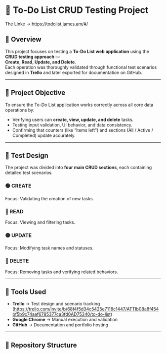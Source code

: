 # 🧪 To-Do List CRUD Testing Project

The Linke -> https://todolist.james.am/#/ 

## 📘 Overview
This project focuses on testing a **To-Do List web application** using the **CRUD testing approach** —  
**Create, Read, Update, and Delete**.  
Each operation was thoroughly validated through functional test scenarios designed in **Trello** and later exported for documentation on GitHub.

---

## 🎯 Project Objective
To ensure the To-Do List application works correctly across all core data operations by:
- Verifying users can **create, view, update, and delete** tasks.
- Testing input validation, UI behavior, and data consistency.
- Confirming that counters (like “items left”) and sections (All / Active / Completed) update accurately.

---

## 🧩 Test Design
The project was divided into **four main CRUD sections**, each containing detailed test scenarios.

### 🟢 CREATE
Focus: Validating the creation of new tasks.  


### 🔵 READ
Focus: Viewing and filtering tasks.  


### 🟡 UPDATE
Focus: Modifying task names and statuses.  


### 🔴 DELETE
Focus: Removing tasks and verifying related behaviors.  


---

## 🧠 Tools Used
- **Trello** → Test design and scenario tracking  (https://trello.com/invite/b/68f4f5d34c5425e7118c1447/ATTIb08a8f454bf5b9c74aaf6785377ca3fd0AD75340/to-do-list)
- **Google Chrome** → Manual execution and validation  
- **GitHub** → Documentation and portfolio hosting  


---

## 📂 Repository Structure
